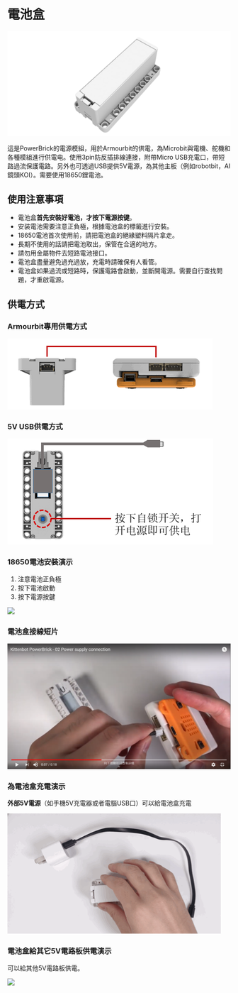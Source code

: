 # 電池盒

![](./images/04_02.png)

這是PowerBrick的電源模組，用於Armourbit的供電，為Microbit與電機、舵機和各種模組進行供電电。使用3pin防反插排線連接，附帶Micro USB充電口，帶短路過流保護電路。另外也可透過USB提供5V電源，為其他主板（例如robotbit，AI鏡頭KOI）。需要使用18650鋰電池。

## 使用注意事項

- 電池盒**首先安裝好電池，才按下電源按键**。
- 安装電池需要注意正負極，根據電池盒的標籤進行安裝。
- 18650電池首次使用前，請把電池盒的絕緣塑料隔片拿走。
- 長期不使用的話請把電池取出，保管在合適的地方。
- 請勿用金屬物件去短路電池接口。
- 電池盒盡量避免過充過放，充電時請確保有人看管。
- 電池盒如果過流或短路時，保護電路會啟動，並斷開電源。需要自行查找問題，才重啟電源。

## 供電方式

### Armourbit專用供電方式

![](./images/04_03.png)

### 5V USB供電方式

![](./images/04_04.png)

### 18650電池安裝演示

1. 注意電池正負極
2. 按下電池啟動
3. 按下電源按鍵

![](./images/IMG_2563.gif)

### 電池盒接線短片

[![](./images/batteryconnect.png)](https://www.youtube.com/watch?v=HRJeHkAbnio)

### 為電池盒充電演示

**外部5V電源**（如手機5V充電器或者電腦USB口）可以給電池盒充電

![](./images/IMG_2564.gif)

### 電池盒給其它5V電路板供電演示

可以給其他5V電路板供電。

![](./images/IMG_2565.gif)



